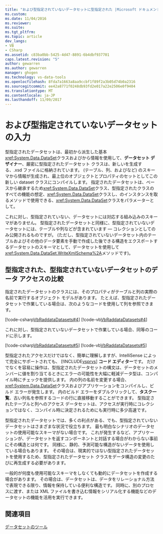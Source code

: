 ```yaml
---
title: "および型指定されていないデータセットに型指定された |Microsoft ドキュメント"
ms.custom: 
ms.date: 11/04/2016
ms.reviewer: 
ms.suite: 
ms.tgt_pltfrm: 
ms.topic: article
dev_langs:
- VB
- CSharp
ms.assetid: c83ba0bb-5425-4d47-8891-6b4dbf937701
caps.latest.revision: "5"
author: gewarren
ms.author: gewarren
manager: ghogen
ms.technology: vs-data-tools
ms.openlocfilehash: 8fda7a1663a8aa9ccbf1f89f2a3b05d74b0a2316
ms.sourcegitcommit: ee42a8771f0248db93fd2e017a22e2506e0f9404
ms.translationtype: MT
ms.contentlocale: ja-JP
ms.lasthandoff: 11/09/2017
---
```

# <a name="typed-vs-untyped-datasets"></a>および型指定されていないデータセットの入力
型指定されたデータセットは、最初から派生した基本<xref:System.Data.DataSet>クラスおよびから情報を使用して、**データセット デザイナー**、厳密に型指定されたデータセット クラスは、新しいを生成する、.xsd ファイルに格納されています。 (テーブル、列、およびなど) のスキーマから情報が生成され、最上位のオブジェクトとプロパティのセットとしてこの新しい dataset クラスにコンパイルします。 指定されたデータセットは、ベースから継承するため<xref:System.Data.DataSet>クラス、型指定されたクラスのすべての機能の想定、<xref:System.Data.DataSet>クラスし、のインスタンスを取るメソッドで使用できる、<xref:System.Data.DataSet>クラスをパラメーターとして。  
  
 これに対し、型指定されていない、データセットには対応する組み込みのスキーマがありません。 型指定されたデータセットと同様に、型指定されていないデータセットには、テーブルや列などが含まれています — コレクションとしてのみ公開されるものですが。 (ただし、型指定されていないデータセット内のテーブルおよびその他のデータ要素を手動で作成した後できる構造をエクスポートするデータセットのスキーマとして、データセットを使用して<xref:System.Data.DataSet.WriteXmlSchema%2A>メソッドです)。  
  
## <a name="contrasting-data-access-in-typed-and-untyped-datasets"></a>型指定された、型指定されていないデータセットのデータ アクセスの比較  
 指定されたデータセットのクラスには、そのプロパティがテーブルと列の実際の名前で実行するオブジェクト モデルがあります。 たとえば、型指定されたデータセットで作業している場合は、次のようなコードを使用して列を参照できます。  
  
 [!code-csharp[VbRaddataDatasets#4](../data-tools/codesnippet/CSharp/typed-vs-untyped-datasets_1.cs)]
 [!code-vb[VbRaddataDatasets#4](../data-tools/codesnippet/VisualBasic/typed-vs-untyped-datasets_1.vb)]  
  
 これに対し、型指定されていないデータセットで作業している場合、同等のコードに示します。  
  
 [!code-csharp[VbRaddataDatasets#5](../data-tools/codesnippet/CSharp/typed-vs-untyped-datasets_2.cs)]
 [!code-vb[VbRaddataDatasets#5](../data-tools/codesnippet/VisualBasic/typed-vs-untyped-datasets_2.vb)]  
  
 型指定されたアクセスだけではなく、簡単に理解しますが、IntelliSense によって完全にサポートされても、 [!INCLUDE[vsprvs](../code-quality/includes/vsprvs_md.md)] **コード エディター**です。 だけでなくを容易に操作は、型指定されたデータセットの構文は、データセットのメンバーに値を割り当てるときにエラーの可能性を大幅に軽減データ型は、コンパイル時にチェックを提供します。 内の列の名前を変更する場合、<xref:System.Data.DataSet>クラスおよびアプリケーションをコンパイルし、ビルド エラーが発生します。 内のビルド エラーをダブルクリックして、**タスク一覧**、古い列名を参照するコードの行に直接移動することができます。 型指定されたテーブルと列へのアクセス データセットは、アクセスが実行時にコレクションではなく、コンパイル時に決定されるためにも実行時に多少高速です。  
  
 型指定されたデータセットでは、多くの利点がある、でも、型指定されていないデータセットはさまざまな状況で役立ちます。 最も明白なシナリオのデータセットの使用可能なスキーマがない場合です。 これが発生するなど、アプリケーションが、データセットを返すコンポーネントと対話する場合がわからない事前にその構造とは何です。 同様に、静的、予測可能な構造がないデータを使用している場合もあります。 その場合は、現実的ではない型指定されたデータセットを使用するため、型指定されたデータセット クラスをデータ構造の変更のたびに再生成する必要があります。  
  
 一般的が何度も使用可能なスキーマをしなくても動的にデータセットを作成する場合があります。 その場合は、データセットは、データをリレーショナル方法で表現できる限り、情報を保持している便利な構造です。 同時に、別のプロセスに渡す、または XML ファイルを書き込む情報をシリアル化する機能などのデータセットの機能を活用を実行できます。

## <a name="see-also"></a>関連項目
[データセットのツール](../data-tools/dataset-tools-in-visual-studio.md)